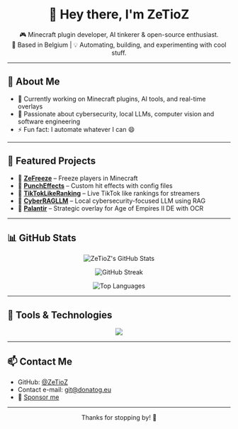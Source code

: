 <h1 align="center">👋 Hey there, I'm ZeTioZ</h1>

<p align="center">
🎮 Minecraft plugin developer, AI tinkerer & open-source enthusiast.<br/>
📍 Based in Belgium | 💡 Automating, building, and experimenting with cool stuff.
</p>

---

## 🚀 About Me

- 🔭 Currently working on Minecraft plugins, AI tools, and real-time overlays
- 🧠 Passionate about cybersecurity, local LLMs, computer vision and software engineering
- ⚡ Fun fact: I automate whatever I can 😄

---

## 🌟 Featured Projects

- 🧊 [**ZeFreeze**](https://github.com/ZeTioZ/ZeFreeze) – Freeze players in Minecraft
- 🥊 [**PunchEffects**](https://github.com/ZeTioZ/PunchEffects) – Custom hit effects with config files
- 🎥 [**TikTokLikeRanking**](https://github.com/ZeTioZ/TikTokLikeRanking) – Live TikTok like rankings for streamers
- 🧠 [**CyberRAGLLM**](https://github.com/ZeTioZ/CyberRAGLLM) – Local cybersecurity-focused LLM using RAG
- 🏰 [**Palantir**](https://github.com/ZeTioZ/Palantir) – Strategic overlay for Age of Empires II DE with OCR

---

## 📊 GitHub Stats

<p align="center">
  <img src="https://github-readme-stats.vercel.app/api?username=ZeTioZ&show_icons=true&theme=radical" alt="ZeTioZ's GitHub Stats"/>
</p>

<p align="center">
  <img src="https://github-readme-streak-stats.herokuapp.com/?user=ZeTioZ&theme=radical" alt="GitHub Streak"/>
</p>

<p align="center">
  <img src="https://github-readme-stats.vercel.app/api/top-langs/?username=ZeTioZ&layout=compact&theme=radical" alt="Top Languages"/>
</p>

---

## 🧰 Tools & Technologies

<p align="center">
  <img src="https://skillicons.dev/icons?i=java,js,html,css,py,opencv,tensorflow,fastapi,docker,jenkins,git,vscode,idea" />
</p>

---

## 📫 Contact Me

- GitHub: [@ZeTioZ](https://github.com/ZeTioZ)
- Contact e-mail: [git@donatog.eu](mailto:git@donatog.eu)
- 💖 [Sponsor me](https://github.com/sponsors/ZeTioZ)

---

<p align="center">
  Thanks for stopping by! 🚀
</p>
